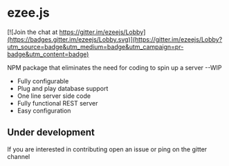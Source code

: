 # ezee.js

[![Join the chat at https://gitter.im/ezeejs/Lobby](https://badges.gitter.im/ezeejs/Lobby.svg)](https://gitter.im/ezeejs/Lobby?utm_source=badge&utm_medium=badge&utm_campaign=pr-badge&utm_content=badge)

NPM package that eliminates the need for coding to spin up a server --WIP
* Fully configurable
* Plug and play database support
* One line server side code
* Fully functional REST server
* Easy configuration

## Under development

If you are interested in contributing open an issue or ping on the gitter channel
